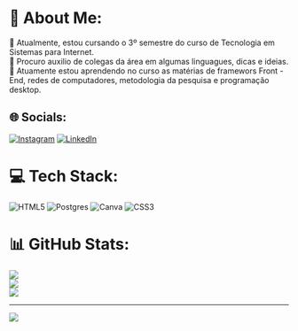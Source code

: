 # 💫 About Me:
🔭 Atualmente, estou cursando o 3º semestre do curso de Tecnologia em Sistemas para Internet.<br>🤝 Procuro auxilio de colegas da área em algumas linguagues, dicas e ideias.<br>🌱 Atuamente estou aprendendo no curso as matérias de framewors Front - End, redes de computadores, metodologia da pesquisa e programação desktop.<br>


## 🌐 Socials:
[![Instagram](https://img.shields.io/badge/Instagram-%23E4405F.svg?logo=Instagram&logoColor=white)](https://instagram.com/@henriquemeira2024) [![LinkedIn](https://img.shields.io/badge/LinkedIn-%230077B5.svg?logo=linkedin&logoColor=white)](https://linkedin.com/in/www.linkedin.com/in/ygor-henrique-santos-meira-03b552288) 

# 💻 Tech Stack:
![HTML5](https://img.shields.io/badge/html5-%23E34F26.svg?style=for-the-badge&logo=html5&logoColor=white) ![Postgres](https://img.shields.io/badge/postgres-%23316192.svg?style=for-the-badge&logo=postgresql&logoColor=white) ![Canva](https://img.shields.io/badge/Canva-%2300C4CC.svg?style=for-the-badge&logo=Canva&logoColor=white) ![CSS3](https://img.shields.io/badge/css3-%231572B6.svg?style=for-the-badge&logo=css3&logoColor=white)
# 📊 GitHub Stats:
![](https://github-readme-stats.vercel.app/api?username=YgorHenriqueDevPro&theme=jolly&hide_border=false&include_all_commits=false&count_private=false)<br/>
![](https://github-readme-streak-stats.herokuapp.com/?user=YgorHenriqueDevPro&theme=jolly&hide_border=false)<br/>
![](https://github-readme-stats.vercel.app/api/top-langs/?username=YgorHenriqueDevPro&theme=jolly&hide_border=false&include_all_commits=false&count_private=false&layout=compact)

---
[![](https://visitcount.itsvg.in/api?id=YgorHenriqueDevPro&icon=0&color=0)](https://visitcount.itsvg.in)

<!-- Proudly created with GPRM ( https://gprm.itsvg.in ) -->
